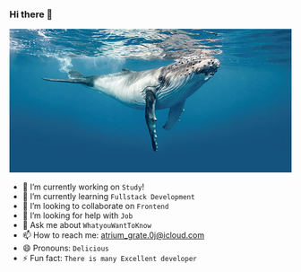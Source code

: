 ### Hi there 👋
![whale](README.assets/whale.jpeg)

- 🔭 I’m currently working on `Study`!
- 🌱 I’m currently learning `Fullstack Development`
- 👯 I’m looking to collaborate on `Frontend`
- 🤔 I’m looking for help with `Job`
- 💬 Ask me about `WhatyouWantToKnow`
- 📫 How to reach me: atrium_grate.0j@icloud.com
- 😄 Pronouns: `Delicious`
- ⚡ Fun fact: `There is many Excellent developer`
